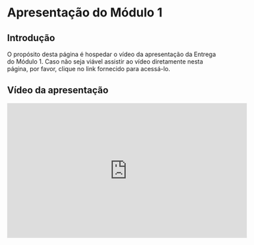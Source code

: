 # Apresentação do Módulo 1

## <a>Introdução</a>

O propósito desta página é hospedar o vídeo da apresentação da Entrega do Módulo 1. Caso não seja viável assistir ao vídeo diretamente nesta página, por favor, clique no link fornecido para acessá-lo.

## <a>Vídeo da apresentação</a>

<iframe width="560" height="315" src="https://www.youtube.com/embed/K4zPsbXaBI0?si=KcomwvUlidbSIUcI" title="YouTube video player" frameborder="0" allow="accelerometer; autoplay; clipboard-write; encrypted-media; gyroscope; picture-in-picture; web-share" referrerpolicy="strict-origin-when-cross-origin" allowfullscreen></iframe>
